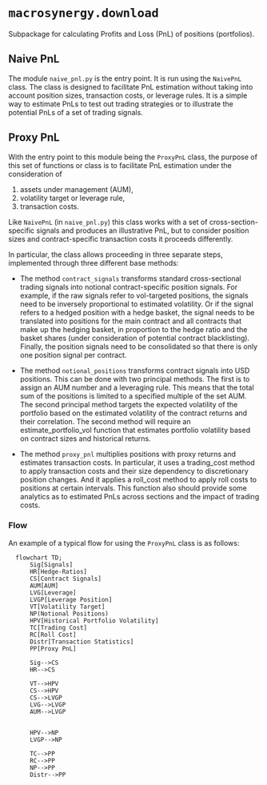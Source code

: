 # `macrosynergy.download`

Subpackage for calculating Profits and Loss (PnL) of positions (portfolios).

## Naive PnL

The module `naive_pnl.py` is the entry point. It is run using the `NaivePnL` class. The class is designed to facilitate PnL estimation without taking into account position sizes, transaction costs, or leverage rules. It is a simple way to estimate PnLs to test out trading strategies or to illustrate the potential PnLs of a set of trading signals.

## Proxy PnL

With the entry point to this module being the `ProxyPnL` class, the purpose of this set of functions or class is to facilitate PnL estimation under the consideration of

1. assets under management (AUM),
2. volatility target or leverage rule,
3. transaction costs.

Like `NaivePnL` (in `naive_pnl.py`) this class works with a set of cross-section-specific signals and produces an illustrative PnL, but to consider position sizes and contract-specific transaction costs it proceeds differently.

In particular, the class allows proceeding in three separate steps, implemented through three different base methods:

- The method `contract_signals` transforms standard cross-sectional trading signals into notional contract-specific position signals. For example, if the raw signals refer to vol-targeted positions, the signals need to be inversely proportional to estimated volatility. Or if the signal refers to a hedged position with a hedge basket, the signal needs to be translated into positions for the main contract and all contracts that make up the hedging basket, in proportion to the hedge ratio and the basket shares (under consideration of potential contract blacklisting). Finally, the position signals need to be consolidated so that there is only one position signal per contract.

- The method `notional_positions` transforms contract signals into USD positions. This can be done with two principal methods. The first is to assign an AUM number and a leveraging rule. This means that the total sum of the positions is limited to a specified multiple of the set AUM. The second principal method targets the expected volatility of the portfolio based on the estimated volatility of the contract returns and their correlation. The second method will require an estimate_portfolio_vol function that estimates portfolio volatility based on contract sizes and historical returns.

- The method `proxy_pnl` multiplies positions with proxy returns and estimates transaction costs. In particular, it uses a trading_cost method to apply transaction costs and their size dependency to discretionary position changes. And it applies a roll_cost method to apply roll costs to positions at certain intervals. This function also should provide some analytics as to estimated PnLs across sections and the impact of trading costs.

### Flow

An example of a typical flow for using the `ProxyPnL` class is as follows:

```{mermaid}
  flowchart TD;
      Sig[Signals]
      HR[Hedge-Ratios]
      CS[Contract Signals]
      AUM[AUM]
      LVG[Leverage]
      LVGP[Leverage Position]
      VT[Volatility Target]
      NP(Notional Positions)
      HPV[Historical Portfolio Volatility]
      TC[Trading Cost]
      RC[Roll Cost]
      Distr[Transaction Statistics]
      PP[Proxy PnL]

      Sig-->CS
      HR-->CS

      VT-->HPV
      CS-->HPV
      CS-->LVGP
      LVG-->LVGP
      AUM-->LVGP


      HPV-->NP
      LVGP-->NP

      TC-->PP
      RC-->PP
      NP-->PP
      Distr-->PP

```
